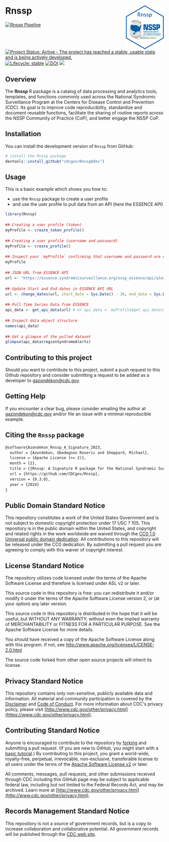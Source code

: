 
# Rnssp <a href='https://cdcgov.github.io/Rnssp'><img src='man/figures/logo.png' align="right" height="139" /></a>

<!-- badges: start -->
[![Rnssp Pipeline](https://github.com/cdcent/Rnssp/actions/workflows/check-standard.yaml/badge.svg?branch=master)](https://github.com/cdcent/Rnssp/actions/workflows/check-standard.yaml)
[![Project Status: Active - The project has reached a stable, usable
state and is being actively
developed.](https://www.repostatus.org/badges/latest/active.svg)](https://github.com/CDCgov/Rnssp)
[![Lifecycle: stable](https://img.shields.io/badge/lifecycle-stable-brightgreen.svg)](https://lifecycle.r-lib.org/articles/stages.html#stable)
[![DOI](https://zenodo.org/badge/DOI/10.5281/zenodo.5034152.svg)](https://doi.org/10.5281/zenodo.5034152)
[![](https://img.shields.io/badge/CRAN-not%20published-red.svg)](https://github.com/CDCgov/Rnssp)
<!-- badges: end -->

## Overview
The **Rnssp** R package is a catalog of data processing and analytics tools, templates, and functions commonly used across the National Syndromic Surveillance Program at the Centers for Disease Control and Prevention (CDC). Its goal is to improve code reproducibility, standardize and document reusable functions, facilitate the sharing of routine reports across the NSSP Community of Practice (CoP), and better engage the NSSP CoP.

## Installation

You can install the development version of `Rnssp` from GitHub:

```r
# install the Rnssp package
devtools::install_github("cdcgov/Rnssp@dev")
```


## Usage

This is a basic example which shows you how to:

- use the `Rnssp` package to create a user profile
- and use the user profile to pull data from an API (here the ESSENCE API)


``` r
library(Rnssp)

## Creating a user profile (token)
myProfile <- create_token_profile()

## Creating a user profile (username and password)
myProfile <- create_profile()

## Inspect your `myProfile` confirming that username and password are completely hidden
myProfile

## JSON URL from ESSENCE API
url <- "https://essence.syndromicsurveillance.org/nssp_essence/api/alerts/regionSyndromeAlerts?end_date=31Jan2021&start_date=29Jan2021"

## Update Start and End dates in ESSENCE API URL
url <- change_dates(url, start_date = Sys.Date() - 30, end_date = Sys.Date())

## Pull Time Series Data from ESSENCE
api_data <- get_api_data(url) # or api_data <- myProfile$get_api_data(url)

## Inspect data object structure
names(api_data)

## Get a glimpse of the pulled dataset
glimpse(api_data$regionSyndromeAlerts) 
```

## Contributing to this project
Should you want to contribute to this project, submit a push request to this Github repository and consider submitting a request to be added as a developer to gazondekon@cdc.gov.

## Getting Help
If you encounter a clear bug, please consider emailing the author at gazondekon@cdc.gov and/or file an issue with a minimal reproducible example.

## Citing the `Rnssp` package
```tex
@software{Azondekon_Rnssp_A_Signature_2023,
  author = {Azondekon, Gbedegnon Roseric and Sheppard, Michael},
  license = {Apache License (>= 2)},
  month = {2},
  title = {{Rnssp: A Signature R package for the National Syndromic Surveillance Program (NSSP)}},
  url = {https://github.com/CDCgov/Rnssp},
  version = {0.3.0},
  year = {2024}
}
```

## Public Domain Standard Notice
This repository constitutes a work of the United States Government and is not
subject to domestic copyright protection under 17 USC ? 105. This repository is in
the public domain within the United States, and copyright and related rights in
the work worldwide are waived through the [CC0 1.0 Universal public domain dedication](https://creativecommons.org/publicdomain/zero/1.0/).
All contributions to this repository will be released under the CC0 dedication. By
submitting a pull request you are agreeing to comply with this waiver of
copyright interest.

## License Standard Notice
The repository utilizes code licensed under the terms of the Apache Software
License and therefore is licensed under ASL v2 or later.

This source code in this repository is free: you can redistribute it and/or modify it under
the terms of the Apache Software License version 2, or (at your option) any
later version.

This source code in this repository is distributed in the hope that it will be useful, but WITHOUT ANY
WARRANTY; without even the implied warranty of MERCHANTABILITY or FITNESS FOR A
PARTICULAR PURPOSE. See the Apache Software License for more details.

You should have received a copy of the Apache Software License along with this
program. If not, see http://www.apache.org/licenses/LICENSE-2.0.html

The source code forked from other open source projects will inherit its license.

## Privacy Standard Notice
This repository contains only non-sensitive, publicly available data and
information. All material and community participation is covered by the
[Disclaimer](https://github.com/CDCgov/template/blob/master/DISCLAIMER.md)
and [Code of Conduct](https://github.com/CDCgov/template/blob/master/code-of-conduct.md).
For more information about CDC's privacy policy, please visit [http://www.cdc.gov/other/privacy.html](https://www.cdc.gov/other/privacy.html).

## Contributing Standard Notice
Anyone is encouraged to contribute to the repository by [forking](https://help.github.com/articles/fork-a-repo)
and submitting a pull request. (If you are new to GitHub, you might start with a
[basic tutorial](https://help.github.com/articles/set-up-git).) By contributing
to this project, you grant a world-wide, royalty-free, perpetual, irrevocable,
non-exclusive, transferable license to all users under the terms of the
[Apache Software License v2](http://www.apache.org/licenses/LICENSE-2.0.html) or
later.

All comments, messages, pull requests, and other submissions received through
CDC including this GitHub page may be subject to applicable federal law, including but not limited to the Federal Records Act, and may be archived. Learn more at [http://www.cdc.gov/other/privacy.html](http://www.cdc.gov/other/privacy.html).

## Records Management Standard Notice
This repository is not a source of government records, but is a copy to increase
collaboration and collaborative potential. All government records will be
published through the [CDC web site](http://www.cdc.gov).
